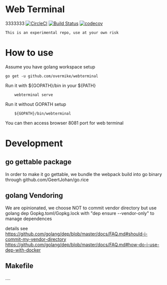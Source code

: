 # Web Terminal
3333333
[![CircleCI](https://circleci.com/gh/overmike/webterminal.svg?style=svg)](https://circleci.com/gh/overmike/webterminal)
[![Build Status](https://travis-ci.org/overmike/webterminal.svg?branch=master)](https://travis-ci.org/overmike/webterminal)
[![codecov](https://codecov.io/gh/overmike/webterminal/branch/master/graph/badge.svg)](https://codecov.io/gh/overmike/webterminal)

```
This is an experimental repo, use at your own risk
```

# How to use
Assume you have golang workspace setup
```
go get -u github.com/overmike/webterminal
```
Run it with ${GOPATH}/bin in your ${PATH}
```
    webterminal serve
```
Run it without GOPATH setup
```
    ${GOPATH}/bin/webterminal
```

You can then access browser 8081 port for web terminal


# Development
## go gettable package
In order to make it go gettable, we bundle the webpack build into go binary through github.com/GeertJohan/go.rice

## golang Vendoring
We are opinionated, we choose NOT to commit vendor directory but use golang dep Gopkg.toml/Gopkg.lock with "dep ensure --vendor-only" to manage dependences 

details see 
https://github.com/golang/dep/blob/master/docs/FAQ.md#should-i-commit-my-vendor-directory
https://github.com/golang/dep/blob/master/docs/FAQ.md#how-do-i-use-dep-with-docker


## Makefile
....
